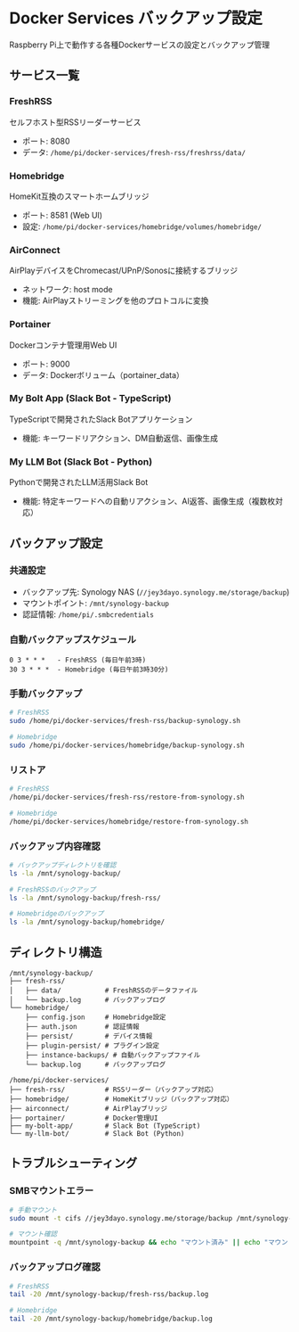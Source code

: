 # Docker Services バックアップ設定

Raspberry Pi上で動作する各種Dockerサービスの設定とバックアップ管理

## サービス一覧

### FreshRSS
セルフホスト型RSSリーダーサービス
- ポート: 8080
- データ: `/home/pi/docker-services/fresh-rss/freshrss/data/`

### Homebridge
HomeKit互換のスマートホームブリッジ
- ポート: 8581 (Web UI)
- 設定: `/home/pi/docker-services/homebridge/volumes/homebridge/`

### AirConnect
AirPlayデバイスをChromecast/UPnP/Sonosに接続するブリッジ
- ネットワーク: host mode
- 機能: AirPlayストリーミングを他のプロトコルに変換

### Portainer
Dockerコンテナ管理用Web UI
- ポート: 9000
- データ: Dockerボリューム（portainer_data）

### My Bolt App (Slack Bot - TypeScript)
TypeScriptで開発されたSlack Botアプリケーション
- 機能: キーワードリアクション、DM自動返信、画像生成

### My LLM Bot (Slack Bot - Python)
Pythonで開発されたLLM活用Slack Bot
- 機能: 特定キーワードへの自動リアクション、AI返答、画像生成（複数枚対応）

## バックアップ設定

### 共通設定
- バックアップ先: Synology NAS (`//jey3dayo.synology.me/storage/backup`)
- マウントポイント: `/mnt/synology-backup`
- 認証情報: `/home/pi/.smbcredentials`

### 自動バックアップスケジュール
```
0 3 * * *   - FreshRSS (毎日午前3時)
30 3 * * *  - Homebridge (毎日午前3時30分)
```

### 手動バックアップ
```bash
# FreshRSS
sudo /home/pi/docker-services/fresh-rss/backup-synology.sh

# Homebridge
sudo /home/pi/docker-services/homebridge/backup-synology.sh
```

### リストア
```bash
# FreshRSS
/home/pi/docker-services/fresh-rss/restore-from-synology.sh

# Homebridge
/home/pi/docker-services/homebridge/restore-from-synology.sh
```

### バックアップ内容確認
```bash
# バックアップディレクトリを確認
ls -la /mnt/synology-backup/

# FreshRSSのバックアップ
ls -la /mnt/synology-backup/fresh-rss/

# Homebridgeのバックアップ
ls -la /mnt/synology-backup/homebridge/
```

## ディレクトリ構造

```
/mnt/synology-backup/
├── fresh-rss/
│   ├── data/           # FreshRSSのデータファイル
│   └── backup.log      # バックアップログ
└── homebridge/
    ├── config.json     # Homebridge設定
    ├── auth.json       # 認証情報
    ├── persist/        # デバイス情報
    ├── plugin-persist/ # プラグイン設定
    ├── instance-backups/ # 自動バックアップファイル
    └── backup.log      # バックアップログ

/home/pi/docker-services/
├── fresh-rss/          # RSSリーダー（バックアップ対応）
├── homebridge/         # HomeKitブリッジ（バックアップ対応）
├── airconnect/         # AirPlayブリッジ
├── portainer/          # Docker管理UI
├── my-bolt-app/        # Slack Bot (TypeScript)
└── my-llm-bot/         # Slack Bot (Python)
```

## トラブルシューティング

### SMBマウントエラー
```bash
# 手動マウント
sudo mount -t cifs //jey3dayo.synology.me/storage/backup /mnt/synology-backup -o credentials=/home/pi/.smbcredentials,iocharset=utf8,file_mode=0755,dir_mode=0755,vers=2.0

# マウント確認
mountpoint -q /mnt/synology-backup && echo "マウント済み" || echo "マウントされていません"
```

### バックアップログ確認
```bash
# FreshRSS
tail -20 /mnt/synology-backup/fresh-rss/backup.log

# Homebridge
tail -20 /mnt/synology-backup/homebridge/backup.log
```